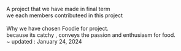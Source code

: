A project that we have made in final term <br/>
we each members contributeed in this project <br/>
<br/>
Why we have chosen Foodie for project. <br/>
because its catchy , conveys the passion and enthusiasm for food.
<br/>
~ updated : January 24, 2024
